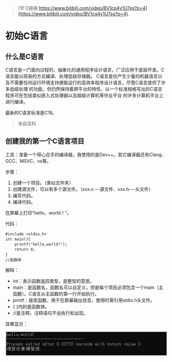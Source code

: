 > [学习链接:https://www.bilibili.com/video/BV1cq4y1U7sg?p=4](https://www.bilibili.com/video/BV1cq4y1U7sg?p=4).
# 初始C语言
## 什么是C语言
C语言是一门面向过程的、抽象化的通用程序设计语言，广泛应用于底层开发。C语言能以简易的方式编译、处理低级存储器。
C语言是仅产生少量的机器语言以及不需要任何运行环境支持便能运行的高效率程序设计语言。尽管C语言提供了许多低级处理
的功能，但仍然保持着跨平台的特性，以一个标准规格写出的C语言程序可在包括类似嵌入式处理器以及超级计算机等作业平台
的许多计算机平台上进行编译。

最新的C语言标准是C18。
> 来自百科
## 创建我的第一个C语言项目
工具：准备一个得心应手的编译器，我使用的是Dev++。其它编译器还有Clang、GCC、MSVC、vs等。

步骤：
1. 创建一个项目。（类似文件夹）
2. 创建源文件，可以有多个源文件。（xxx.c---源文件、xxx.h---头文件）
3. 编写代码。
4. 编译代码。

在屏幕上打印“hello，world！”。

代码：

    #include <stdio.h>
    int main(){
        printf("hello,world!");
        return 0;
    }  
    //函数体  
    
解释：
* int：表示函数返回类型，是整型的意思。
* main：是函数名，函数名可以自定义，但是每个项目必须包含一个main（主函数）。C语言从主函数的第一行开始执行。
* printf：是库函数，用于在屏幕输出信息，使用时需引用stdio.h头文件。
* { }内的是函数体。
* //是注释，注释语句不会执行和出现。

效果显示：

![](https://github.com/zhoxz/My-study-notes/blob/main/C%E8%AF%AD%E8%A8%80/image/hello.jpg?raw=true)
